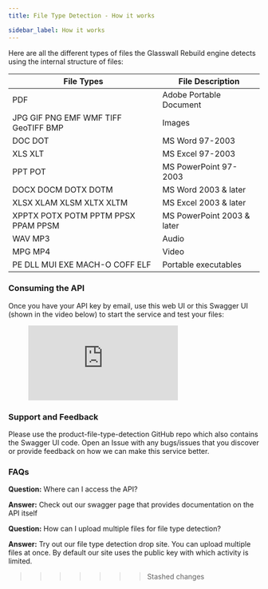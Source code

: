 ```yaml
---
title: File Type Detection - How it works

sidebar_label: How it works
---
```


Here are all the different types of files the Glasswall Rebuild engine detects using the internal structure of files:


| File Types |	File Description |
| -------       | ---------- |
| PDF           |	 Adobe Portable Document |
| JPG GIF PNG EMF WMF TIFF GeoTIFF BMP |	Images  |
| DOC DOT       |	MS Word 97-2003 |   
| XLS XLT       |	MS Excel 97-2003 |
| PPT POT       |	MS PowerPoint 97-2003 |
| DOCX DOCM DOTX DOTM |	MS Word 2003 & later |
| XLSX XLAM XLSM XLTX XLTM | MS Excel 2003 & later |
| XPPTX POTX POTM PPTM PPSX PPAM PPSM |	MS PowerPoint 2003 & later |
| WAV MP3   	| Audio |
| MPG MP4       | Video |
| PE DLL MUI EXE MACH-O COFF ELF |	Portable executables |

### Consuming the API
Once you have your API key by email, use this web UI or this Swagger UI (shown in the video below) to start the service and test your files:

<figure class="video_container">
  <iframe src="https://www.youtube.com/embed/pEvt85P7Y9Y" frameborder="0" allowfullscreen="true"> </iframe>
</figure>

### Support and Feedback
Please use the product-file-type-detection GitHub repo which also contains the Swagger UI code. Open an Issue with any bugs/issues that you discover or provide feedback on how we can make this service better.

### FAQs
**Question:** Where can I access the API?

**Answer:** Check out our swagger page that provides documentation on the API itself

**Question:** How can I upload multiple files for file type detection?

**Answer:** Try out our file type detection drop site. You can upload multiple files at once. By default our site uses the public key with which activity is limited.
>>>>>>> Stashed changes
